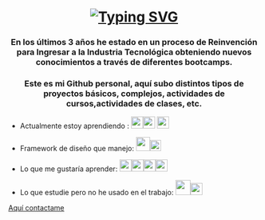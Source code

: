 <h1 align="center">
 <a href="https://git.io/typing-svg"><img src="https://readme-typing-svg.herokuapp.com?font=Fira+Code&weight=100&size=32&pause=1000&color=F1F6F7&center=verdadero&vCenter=verdadero&repeat=verdadero&random=FALSO&width=435&lines=++%C2%A1Hola!+Soy+Rodolfo+;+%C2%A1Hola!+Soy+Rodolfo+;%C2%A1Hola!+Soy+Rodolfo+;++++%C2%A1Hola!+Soy+Rodolfo+;+++++%C2%A1Hola!+Soy+Rodolfo+;+++%C2%A1Hola!+Soy+Rodolfo+;++%C2%A1Hola!+Soy+Rodolfo+;+%C2%A1Hola!+Soy+Rodolfo+;%C2%A1Hola!+Soy+Rodolfo+;++++++++++++++++++++%C2%A1Hola!+Soy+Rodolfo+;++++++++++++++++++%C2%A1Hola!+Soy+Rodolfo+;++++++++++++++++%C2%A1Hola!+Soy+Rodolfo+;++++++++++++++%C2%A1Hola!+Soy+Rodolfo+;++++++++++++%C2%A1Hola!+Soy+Rodolfo+;+++++++++%C2%A1Hola!+Soy+Rodolfo+;+%C2%A1Hola!+Soy+Rodolfo+;++++%C2%A1Hola!+Soy+Rodolfo+;+++++++%C2%A1Hola!+Soy+Rodolfo+;++++++++++%C2%A1Hola!+Soy+Rodolfo+;+++++++++++++++%C2%A1Hola!+Soy+Rodolfo+;++++++++++++++++++%C2%A1Hola!+Soy+Rodolfo+;+++++++++++++++++++++%C2%A1Hola!+Soy+Rodolfo+;+++++++++++++++++++++++++%C2%A1Hola!+Soy+Rodolfo+;+++++++++++++++++++++++++++%C2%A1Hola!+Soy+Rodolfo+;++++++++++++++++++++++++++++++%C2%A1Hola!+Soy+Rodolfo+;+++++++++++++++++++++++++++++++++%C2%A1Hola!+Soy+Rodolfo+;++++++++++++++++++++++++++++++++++++%C2%A1Hola!+Soy+Rodolfo+;+++++++++++++++++++++++++++++++++++++++++%C2%A1Hola!+Soy+Rodolfo+;+++++++++++++++++++++++++++++++++++++++++++++%C2%A1Hola!+Soy+Rodolfo+;+++++++++++++++++++++++++++++++++++++++++++%C2%A1Hola!+Soy+Rodolfo+;+++++++++++++++++++++++++++++++++++++++++%C2%A1Hola!+Soy+Rodolfo+;++++++++++++++++++++++++++++++++++++++%C2%A1Hola!+Soy+Rodolfo+;++++++++++++++++++++++++++++++++++++%C2%A1Hola!+Soy+Rodolfo+;++++++++++++++++++++++++++++++++++%C2%A1Hola!+Soy+Rodolfo+;+++++++++++++++++++++++++++++++%C2%A1Hola!+Soy+Rodolfo+;++++++++++++++++++++++++++++%C2%A1Hola!+Soy+Rodolfo+;+++++++++++++++++++++++++%C2%A1Hola!+Soy+Rodolfo+;+++++++++++++++++++++%C2%A1Hola!+Soy+Rodolfo+;++++++++++++++++++%C2%A1Hola!+Soy+Rodolfo+;+++++++++++++++%C2%A1Hola!+Soy+Rodolfo+;+++++++++++%C2%A1Hola!+Soy+Rodolfo+;++++++++%C2%A1Hola!+Soy+Rodolfo+;+++%C2%A1Hola!+Soy+Rodolfo+" alt="Typing SVG" /></a>
</h1>



<h3 align="center"><b>En los últimos 3 años he estado en un proceso de Reinvención para Ingresar a la Industria Tecnológica obteniendo nuevos conocimientos a través de diferentes bootcamps.</b></h3>

<h3 align="center"><b>Este es mi Github personal, aquí subo distintos tipos de proyectos básicos, complejos, actividades de cursos,actividades de clases, etc.</b></h3>

 
* Actualmente estoy aprendiendo : <img src="https://user-images.githubusercontent.com/73254069/235308806-c52a097d-6fd6-4e95-97a0-89ef4099d8c0.png" height="24"/><img src="https://user-images.githubusercontent.com/73254069/235308927-dfd6d931-81fc-4105-9003-dd9b297c796d.png" height="24"/>  <img src="https://user-images.githubusercontent.com/73254069/235310322-52accda8-96d2-4e16-92d4-4fd65a0ab31e.png" height="24"/>

* Framework de diseño que manejo: <img src="https://user-images.githubusercontent.com/73254069/235309121-e90429b8-347e-413f-b763-c081c6de4839.png" height="28"/><img src="https://user-images.githubusercontent.com/73254069/235309721-65914971-254e-477b-9d23-ea9a658315e8.png" height="22"/>

* Lo que me gustaría aprender: <img src="https://user-images.githubusercontent.com/73254069/235309366-e0ad8613-c822-4943-aba9-6e1c75672712.png" height="24"/><img src="https://user-images.githubusercontent.com/73254069/235309396-9eefdaa1-8007-40e4-bf2b-ac6a8f9bdaaf.png" height="24"/><img src="https://user-images.githubusercontent.com/73254069/235309404-a1e290a4-7b72-4457-8eea-2567d56904cb.png" height="24"/><img src="https://user-images.githubusercontent.com/73254069/235310229-b2b0ef15-8f0d-4bd3-98d4-717c605f939c.png" height="24"/> 


* Lo que estudie pero no he usado en el trabajo: <img src="https://user-images.githubusercontent.com/73254069/235308855-cd3a9477-7b5c-4838-9f96-9fc1026939d7.png" height="30"/><img src="https://user-images.githubusercontent.com/73254069/235311401-52ddd6bd-3a31-4d70-8b76-c4a2f64bc849.png" height="24"/> 


<!--
<h3 align="left">Mis cursos en Programación:</h3>

* [Desarrollo aplicaciones Frontend, adquirí certificado digital:](https://app.aluracursos.com/user/rodolfo-parada-gonzalez/fullCertificate/d1a4bbad6c89a116980158d484a632bc) 


* [Desarrollo aplicaciones full stack java trainne, adquirí insignia digital:](https://www.credly.com/earner/earned/badge/d2717f5a-f03e-482f-8108-4eb17e53410f) 

* [Desarrollo aplicaciones móviles android trainee, adquirí insignia digital:](https://www.credly.com/badges/31658f83-217f-4702-8dff-c93e7265956c )  
  
* [Scrum Foundation Profesional Certificate - SFPC, adquirí insignia digital](https://www.credly.com/earner/earned/badge/42d19e8d-cb4d-4a34-9fbb-b793fbeeebb7) 
  
 '
-->
 
 [Aquí contactame](https://www.linkedin.com/in/rodolfoparada/)
  
  

  


  



  
  


  
  
